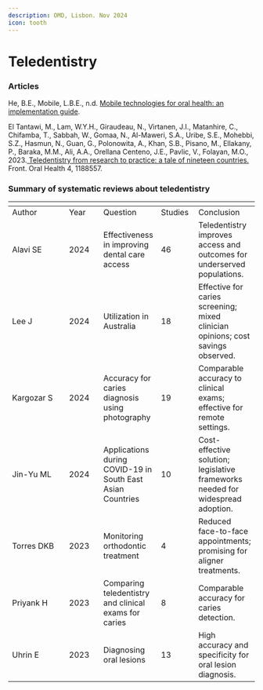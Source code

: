 ```yaml
---
description: OMD, Lisbon. Nov 2024
icon: tooth
---
```


# Teledentistry

### Articles

He, B.E., Mobile, L.B.E., n.d. [Mobile technologies for oral health: an implementation guide](https://www.who.int/publications/i/item/9789240035225).

El Tantawi, M., Lam, W.Y.H., Giraudeau, N., Virtanen, J.I., Matanhire, C., Chifamba, T., Sabbah, W., Gomaa, N., Al-Maweri, S.A., Uribe, S.E., Mohebbi, S.Z., Hasmun, N., Guan, G., Polonowita, A., Khan, S.B., Pisano, M., Ellakany, P., Baraka, M.M., Ali, A.A., Orellana Centeno, J.E., Pavlic, V., Folayan, M.O., 2023.[ Teledentistry from research to practice: a tale of nineteen countries.](https://www.frontiersin.org/journals/oral-health/articles/10.3389/froh.2023.1188557/full) Front. Oral Health 4, 1188557.

### Summary of systematic reviews about teledentistry&#x20;

<table data-header-hidden><thead><tr><th width="144"></th><th width="72"></th><th></th><th width="66"></th><th></th></tr></thead><tbody><tr><td>Author</td><td>Year</td><td>Question</td><td>Studies</td><td>Conclusion</td></tr><tr><td>Alavi SE</td><td>2024</td><td>Effectiveness in improving dental care access</td><td>46</td><td>Teledentistry improves access and outcomes for underserved populations.</td></tr><tr><td>Lee J</td><td>2024</td><td>Utilization in Australia</td><td>18</td><td>Effective for caries screening; mixed clinician opinions; cost savings observed.</td></tr><tr><td>Kargozar S</td><td>2024</td><td>Accuracy for caries diagnosis using photography</td><td>19</td><td>Comparable accuracy to clinical exams; effective for remote settings.</td></tr><tr><td>Jin-Yu ML</td><td>2024</td><td>Applications during COVID-19 in South East Asian Countries</td><td>10</td><td>Cost-effective solution; legislative frameworks needed for widespread adoption.</td></tr><tr><td>Torres DKB</td><td>2023</td><td>Monitoring orthodontic treatment</td><td>4</td><td>Reduced face-to-face appointments; promising for aligner treatments.</td></tr><tr><td>Priyank H</td><td>2023</td><td>Comparing teledentistry and clinical exams for caries</td><td>8</td><td>Comparable accuracy for caries detection.</td></tr><tr><td>Uhrin E</td><td>2023</td><td>Diagnosing oral lesions</td><td>13</td><td>High accuracy and specificity for oral lesion diagnosis.</td></tr></tbody></table>
